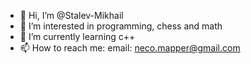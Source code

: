 - 👋 Hi, I’m @Stalev-Mikhail
- 👀 I’m interested in programming, chess and math
- 🌱 I’m currently learning c++
- 📫 How to reach me: email: neco.mapper@gmail.com


<!---
Stalev-Mikhail/Stalev-Mikhail is a ✨ special ✨ repository because its `README.md` (this file) appears on your GitHub profile.
You can click the Preview link to take a look at your changes.
--->
